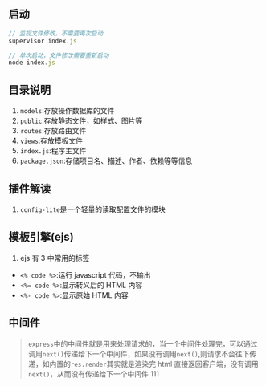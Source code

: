 ﻿## 启动

```js
// 监视文件修改，不需要再次启动
supervisor index.js

// 单次启动，文件修改需要重新启动
node index.js

```

## 目录说明

1. `models`:存放操作数据库的文件
2. `public`:存放静态文件，如样式、图片等
3. `routes`:存放路由文件
4. `views`:存放模板文件
5. `index.js`:程序主文件
6. `package.json`:存储项目名、描述、作者、依赖等等信息

## 插件解读

1. `config-lite`是一个轻量的读取配置文件的模块

## 模板引擎(ejs)

1. ejs 有 3 中常用的标签

- `<% code %>`:运行 javascript 代码，不输出
- `<%= code %>`:显示转义后的 HTML 内容
- `<%- code %>`:显示原始 HTML 内容

## 中间件

> `express`中的中间件就是用来处理请求的，当一个中间件处理完，可以通过调用`next()`传递给下一个中间件，如果没有调用`next()`,则请求不会往下传递，如内置的`res.render`其实就是渲染完 html 直接返回客户端，没有调用`next()`，从而没有传递给下一个中间件
111